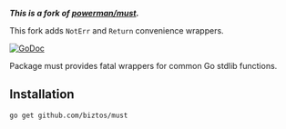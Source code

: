 
*__This is a fork of [powerman/must](https://github.com/powerman/must).__*

This fork adds `NotErr` and `Return` convenience wrappers.

[![GoDoc][b1]][doc]

[b1]: https://pkg.go.dev/badge/github.com/biztos/must
[doc]: https://pkg.go.dev/github.com/biztos/must

Package must provides fatal wrappers for common Go stdlib functions.

## Installation

```sh
go get github.com/biztos/must
```
